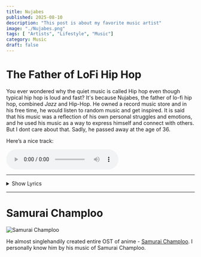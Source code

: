 ```yaml
---
title: Nujabes
published: 2025-08-10
description: "This post is about my favorite music artist"
image: "./Nujabes.png"
tags: [ "Artists", "Lifestyle", "Music"]
category: Music
draft: false
---
```




# The Father of LoFi Hip Hop
You ever wondered why the quiet music is called Hip hop even though typical hip hop is loud and fast? It's because Nujabes, the father of lo-fi hip hop, combined *Jazz* and Hip-Hop. He owned a record music store and in his free time, he would listen to random music and get inspired. It is said that his music was a reflection of his own personal struggles and emotions, and he used his music as a way to express himself and connect with others. But I dont care about that. Sadly, he passed away at the age of 36.

Here’s a nice track:

<audio controls>
  <source src="/The_Vault/music/music.mp3" type="audio/mp3">
  Your browser does not support the audio element.
</audio>


---

<details>
  <summary class="cursor-pointer text-lg font-semibold">Show Lyrics</summary>
  <pre class="whitespace-pre-wrap mt-2">
        Light as a feather when I'm floatin' through
        Readin' through the daily news
        Measuring the hurt within the golden rule
        Centimetres of ether I'm heatin' the speaker
        Motivational teacher with words that burn people
        Seeing the headlines lined with discord
        It's either genocide, all the planet in uproar
        Never good but rules of paradise are never nice
        The best laid plan of mice and men are never right
        I'm just a vagabond with flowers for Algernon
        The average Joe who knows what the fuck is goin' on
        It's the hope of my thoughts that I travelled upon
        Fly like an arrow of god until I'm gone
        So I'm driftin' away like a feather in air
        Lettin' my words take me away from the hurt and despair
        So I'm keepin' it vertical forever elevator
        Ridin' the escalator to the somethin' that is greater
        So I'm driftin' away like a feather in air
        Lettin' my words take me away from the hurt and despair
        So I'm keepin' it vertical forever elevator
        Ridin' the escalator to the somethin' that is greater
        Taking chances, word tap dancing with wolves
        In an ice arena out there, deep in the woods of Arizona
        The sun be high, life's ironic
        Ain't tryin' to be Talib when I write
        Surreal life I paint it vivid habitat crazy insane
        Watch the propaganda six o'clock news that are saying
        Cultures clash for black folk and white trash
        They revel in the cyberspace that might crash
        Dash to millineum a million miles of runnin'
        At the speed of now back don't return gunnin'
        Rambo style gunho child gunnin'
        Ammo blao two times loud stunnin'
        Stunnin' when I hit ya lift you off the earth like
        Ayo, take you right back to birth
        And niggaz wonder why they might wonder why
        This shit might happen but it does, they go
        Driftin' away like a feather in air
        Lettin' my words take me away from the hurt and despair
        So I'm keepin' it vertical forever elevator
        Ridin' the escalator to the somethin' that is greater
        So I'm driftin' away like a feather in air
        Lettin' my words take me away from the hurt and despair
        So I'm keepin' it vertical forever elevator
        Ridin' the escalator to the somethin' that is greater
        Treat you better than me because that's the heavenly key
        To unlock the inner strength where my essence will be
        It's the knowledge of self understanding of the things around me
        That becomes the wisdom that I need
        Living this life to the best of my ability
        Channelling energy to my thoughts into your symmetry
        Remember me because my clothes remain gold
        I got the gift of gab like them pimps in Kangols
        It never ends I keep it rulin' like a cypher
        The first caveman bringin' fire
        Innovating and higher to blast mistakes I raise the stakes
        It's double or nothing in this vacuumless space
        I will survive, divine the time to cry
        Fuck a hold or hide I'm alive with pride
        And I drove the Chevy to the levy
        But the levy was dry singin', "This will be the day that I die"
    </pre>
</details>

---



# Samurai Champloo

![Samurai Champloo](./SamuraiChamploo.png)


He almost singlehandily created entire OST of anime - [Samurai Champloo](https://www.google.com/search?q=Samurai+Champloo). I personally know him by his music of Samurai Champloo.
